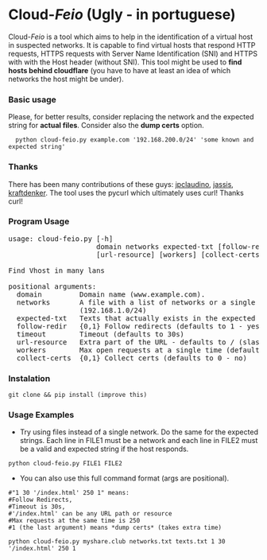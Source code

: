 # Cloud-*Feio* (Ugly - in portuguese) 

Cloud-*Feio* is a tool which aims to help in the identification of a virtual host in suspected networks. It is capable to find virtual hosts that respond HTTP requests, HTTPS requests with Server Name Identification (SNI) and HTTPS with with the Host header (without SNI). This tool might be used to **find hosts behind cloudflare** (you have to have at least an idea of which networks the host might be under).

### Basic usage

Please, for better results, consider replacing the network and the expected string for **actual files**. Consider also the **dump certs** option.

```
  python cloud-feio.py example.com '192.168.200.0/24' 'some known and expected string'
```
### Thanks

There has been many contributions of these guys: [jpclaudino](https://github.com/jpclaudino), [jassis](https://github.com/Kirlianz), [kraftdenker](https://github.com/kraftdenker). The tool uses the pycurl which ultimately uses curl! Thanks curl!

### Program Usage
<pre>
usage: cloud-feio.py [-h]
                     domain networks expected-txt [follow-redir] [timeout]
                     [url-resource] [workers] [collect-certs]

Find Vhost in many lans

positional arguments:
  domain         Domain name (www.example.com).
  networks       A file with a list of networks or a single network
                 (192.168.1.0/24)
  expected-txt   Texts that actually exists in the expected response.
  follow-redir   {0,1} Follow redirects (defaults to 1 - yes)
  timeout        Timeout (defaults to 30s)
  url-resource   Extra part of the URL - defaults to / (slash)
  workers        Max open requests at a single time (defaults to 250)
  collect-certs  {0,1} Collect certs (defaults to 0 - no)
</pre>

### Instalation

```
git clone && pip install (improve this)
```

### Usage Examples

 - Try using files instead of a single network. Do the same for the expected strings. Each line in FILE1 must be a network and each line in FILE2 must be a valid and expected string if the host responds.

```
python cloud-feio.py FILE1 FILE2
```

 - You can also use this full command format (args are positional). 

```
#"1 30 '/index.html' 250 1" means: 
#Follow Redirects, 
#Timeout is 30s, 
#'/index.html' can be any URL path or resource
#Max requests at the same time is 250
#1 (the last argument) means *dump certs* (takes extra time)
```

```
python cloud-feio.py myshare.club networks.txt texts.txt 1 30 '/index.html' 250 1
```
